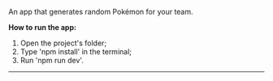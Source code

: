 An app that generates random Pokémon for your team.

<b>How to run the app:</b>
1. Open the project's folder;
2. Type 'npm install' in the terminal;
3. Run 'npm run dev'.
<hr>

